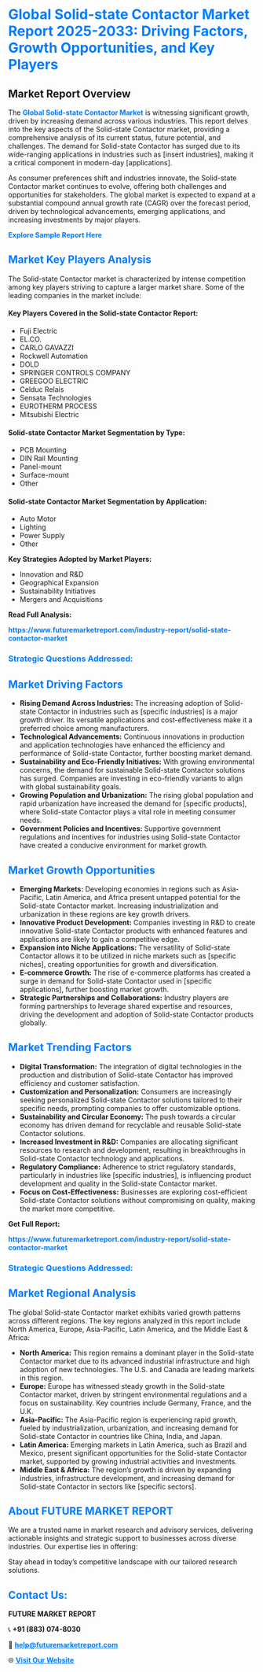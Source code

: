 <h1 style="color: #007BFF;">Global Solid-state Contactor Market Report 2025-2033: Driving Factors, Growth Opportunities, and Key Players</h1>

<section id="overview">
<h2>Market Report Overview</h2>
<p>The <a href="https://www.futuremarketreport.com/industry-report/solid-state-contactor-market" style="color: #007BFF; text-decoration: none;"><strong>Global Solid-state Contactor Market</strong></a> is witnessing significant growth, driven by increasing demand across various industries. This report delves into the key aspects of the Solid-state Contactor market, providing a comprehensive analysis of its current status, future potential, and challenges. The demand for Solid-state Contactor has surged due to its wide-ranging applications in industries such as [insert industries], making it a critical component in modern-day [applications].</p>
<p>As consumer preferences shift and industries innovate, the Solid-state Contactor market continues to evolve, offering both challenges and opportunities for stakeholders. The global market is expected to expand at a substantial compound annual growth rate (CAGR) over the forecast period, driven by technological advancements, emerging applications, and increasing investments by major players.</p>
</section>

<section id="overview">
<p><a href="https://www.futuremarketreport.com/request-sample/reportId=115573" style="color: #007BFF; text-decoration: none;"><strong>Explore Sample Report Here</strong></a></p>
</section>

<section id="key-players">
<h2 style="color: #007BFF;">Market Key Players Analysis</h2>
<p>The Solid-state Contactor market is characterized by intense competition among key players striving to capture a larger market share. Some of the leading companies in the market include:</p>
<h4>Key Players Covered in the Solid-state Contactor Report:</h4>
<ul><li>Fuji Electric</li><li>EL.CO.</li><li>CARLO GAVAZZI</li><li>Rockwell Automation</li><li>DOLD</li><li>SPRINGER CONTROLS COMPANY</li><li>GREEGOO ELECTRIC</li><li>Celduc Relais</li><li>Sensata Technologies</li><li>EUROTHERM PROCESS</li><li>Mitsubishi Electric</li></ul>
<h4>Solid-state Contactor Market Segmentation by Type:</h4>
<ul><li>PCB Mounting</li><li>DIN Rail Mounting</li><li>Panel-mount</li><li>Surface-mount</li><li>Other</li></ul>

<h4>Solid-state Contactor Market Segmentation by Application:</h4>
<ul><li>Auto Motor</li><li>Lighting</li><li>Power Supply</li><li>Other</li></ul>
<p><strong>Key Strategies Adopted by Market Players:</strong></p>
<ul>
<li>Innovation and R&D</li>
<li>Geographical Expansion</li>
<li>Sustainability Initiatives</li>
<li>Mergers and Acquisitions</li>
</ul>
</section>

<section>
<p><strong>Read Full Analysis: </strong></p><a href="https://www.futuremarketreport.com/industry-report/solid-state-contactor-market" style="color: #007BFF; text-decoration: none;"><strong>https://www.futuremarketreport.com/industry-report/solid-state-contactor-market</strong></a>
<h3 style="color: #007BFF;">Strategic Questions Addressed:</h3>
</section>

<section id="driving-factors">
<h2 style="color: #007BFF;">Market Driving Factors</h2>
<ul>
<li><strong>Rising Demand Across Industries:</strong> The increasing adoption of Solid-state Contactor in industries such as [specific industries] is a major growth driver. Its versatile applications and cost-effectiveness make it a preferred choice among manufacturers.</li>
<li><strong>Technological Advancements:</strong> Continuous innovations in production and application technologies have enhanced the efficiency and performance of Solid-state Contactor, further boosting market demand.</li>
<li><strong>Sustainability and Eco-Friendly Initiatives:</strong> With growing environmental concerns, the demand for sustainable Solid-state Contactor solutions has surged. Companies are investing in eco-friendly variants to align with global sustainability goals.</li>
<li><strong>Growing Population and Urbanization:</strong> The rising global population and rapid urbanization have increased the demand for [specific products], where Solid-state Contactor plays a vital role in meeting consumer needs.</li>
<li><strong>Government Policies and Incentives:</strong> Supportive government regulations and incentives for industries using Solid-state Contactor have created a conducive environment for market growth.</li>
</ul>
</section>

<section id="growth-opportunities">
<h2 style="color: #007BFF;">Market Growth Opportunities</h2>
<ul>
<li><strong>Emerging Markets:</strong> Developing economies in regions such as Asia-Pacific, Latin America, and Africa present untapped potential for the Solid-state Contactor market. Increasing industrialization and urbanization in these regions are key growth drivers.</li>
<li><strong>Innovative Product Development:</strong> Companies investing in R&D to create innovative Solid-state Contactor products with enhanced features and applications are likely to gain a competitive edge.</li>
<li><strong>Expansion into Niche Applications:</strong> The versatility of Solid-state Contactor allows it to be utilized in niche markets such as [specific niches], creating opportunities for growth and diversification.</li>
<li><strong>E-commerce Growth:</strong> The rise of e-commerce platforms has created a surge in demand for Solid-state Contactor used in [specific applications], further boosting market growth.</li>
<li><strong>Strategic Partnerships and Collaborations:</strong> Industry players are forming partnerships to leverage shared expertise and resources, driving the development and adoption of Solid-state Contactor products globally.</li>
</ul>
</section>

<section id="trending-factors">
<h2 style="color: #007BFF;">Market Trending Factors</h2>
<ul>
<li><strong>Digital Transformation:</strong> The integration of digital technologies in the production and distribution of Solid-state Contactor has improved efficiency and customer satisfaction.</li>
<li><strong>Customization and Personalization:</strong> Consumers are increasingly seeking personalized Solid-state Contactor solutions tailored to their specific needs, prompting companies to offer customizable options.</li>
<li><strong>Sustainability and Circular Economy:</strong> The push towards a circular economy has driven demand for recyclable and reusable Solid-state Contactor solutions.</li>
<li><strong>Increased Investment in R&D:</strong> Companies are allocating significant resources to research and development, resulting in breakthroughs in Solid-state Contactor technology and applications.</li>
<li><strong>Regulatory Compliance:</strong> Adherence to strict regulatory standards, particularly in industries like [specific industries], is influencing product development and quality in the Solid-state Contactor market.</li>
<li><strong>Focus on Cost-Effectiveness:</strong> Businesses are exploring cost-efficient Solid-state Contactor solutions without compromising on quality, making the market more competitive.</li>
</ul>
</section>

<section>
<p><strong>Get Full Report: </strong></p><a href="https://www.futuremarketreport.com/industry-report/solid-state-contactor-market" style="color: #007BFF; text-decoration: none;"><strong>https://www.futuremarketreport.com/industry-report/solid-state-contactor-market</strong></a>
<h3 style="color: #007BFF;">Strategic Questions Addressed:</h3>
</section>


<section id="regional-analysis">
<h2 style="color: #007BFF;">Market Regional Analysis</h2>
<p>The global Solid-state Contactor market exhibits varied growth patterns across different regions. The key regions analyzed in this report include North America, Europe, Asia-Pacific, Latin America, and the Middle East & Africa:</p>
<ul>
<li><strong>North America:</strong> This region remains a dominant player in the Solid-state Contactor market due to its advanced industrial infrastructure and high adoption of new technologies. The U.S. and Canada are leading markets in this region.</li>
<li><strong>Europe:</strong> Europe has witnessed steady growth in the Solid-state Contactor market, driven by stringent environmental regulations and a focus on sustainability. Key countries include Germany, France, and the U.K.</li>
<li><strong>Asia-Pacific:</strong> The Asia-Pacific region is experiencing rapid growth, fueled by industrialization, urbanization, and increasing demand for Solid-state Contactor in countries like China, India, and Japan.</li>
<li><strong>Latin America:</strong> Emerging markets in Latin America, such as Brazil and Mexico, present significant opportunities for the Solid-state Contactor market, supported by growing industrial activities and investments.</li>
<li><strong>Middle East & Africa:</strong> The region’s growth is driven by expanding industries, infrastructure development, and increasing demand for Solid-state Contactor in sectors like [specific sectors].</li>
</ul>
</section>

<footer>
<h2 style="color: #007BFF;">About FUTURE MARKET REPORT</h2>
<p>We are a trusted name in market research and advisory services, delivering actionable insights and strategic support to businesses across diverse industries. Our expertise lies in offering:</p>

<p>Stay ahead in today’s competitive landscape with our tailored research solutions.</p>

<h2 style="color: #007BFF;">Contact Us:</h2>
<p><strong>FUTURE MARKET REPORT</strong></p>
<p>📞 <strong>+91 (883) 074-8030</strong></p>
<p>📧 <strong><a href="mailto:help@futuremarketreport.com" style="color: #007BFF;">help@futuremarketreport.com</a></strong></p>
<p>🌐 <strong><a href="https://www.futuremarketreport.com/" style="color: #007BFF;">Visit Our Website</a></strong></p>
</footer>